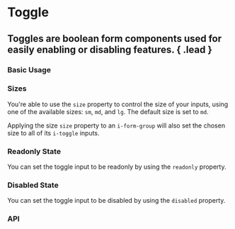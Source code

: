 # Toggle
## Toggles are boolean form components used for easily enabling or disabling features. { .lead }

### Basic Usage

<i-code-preview title="Basic Toggle" link="https://github.com/inkline/inkline/tree/master/src/components/Toggle">
<i-toggle v-model="toggled"></i-toggle>
<template slot="html">

~~~html
<i-toggle v-model="toggled"></i-toggle>
~~~

</template>
<template slot="js">

~~~js
export default {
  data () {
    return {
      toggled: false
    };
  }
}
~~~

</template>
<template slot="output">

Checked: <code>{{toggled}}</code>

</template>
</i-code-preview>

### Sizes
You're able to use the `size` property to control the size of your inputs, using one of the available sizes: `sm`, `md`, and `lg`. The default size is set to `md`. 

<i-code-preview title="Toggle Sizes" link="https://github.com/inkline/inkline/tree/master/src/components/Toggle">
<i-toggle size="sm" v-model="toggledSizeSm"></i-toggle>
<i-toggle size="md" v-model="toggledSizeMd"></i-toggle>
<i-toggle size="lg" v-model="toggledSizeLg"></i-toggle>
<template slot="html">

~~~html
<i-toggle size="sm" v-model="toggled"></i-toggle>
~~~
~~~html
<i-toggle size="md" v-model="toggled"></i-toggle>
~~~
~~~html
<i-toggle size="lg" v-model="toggled"></i-toggle>
~~~

</template>
<template slot="js">

~~~js
export default {
  data () {
    return {
      toggled: false
    };
  }
}
~~~

</template>
</i-code-preview>

Applying the size `size` property to an `i-form-group` will also set the chosen size to all of its `i-toggle` inputs.


### Readonly State
You can set the toggle input to be readonly by using the `readonly` property.

<i-code-preview title="Readonly Toggle" link="https://github.com/inkline/inkline/tree/master/src/components/Toggle">
<i-toggle v-model="toggledReadonlyFalse" readonly></i-toggle>
<i-toggle v-model="toggledReadonlyTrue" readonly></i-toggle>
<template slot="html">

~~~html
<i-toggle v-model="toggledFalse" readonly></i-toggle>
~~~
~~~html
<i-toggle v-model="toggledTrue" readonly></i-toggle>
~~~

</template>
<template slot="js">

~~~js
export default {
  data () {
    return {
      toggledFalse: false,
      toggledTrue: true
    };
  }
}
~~~

</template>
</i-code-preview>

### Disabled State
You can set the toggle input to be disabled by using the `disabled` property.

<i-code-preview title="Disabled Toggle" link="https://github.com/inkline/inkline/tree/master/src/components/Toggle">
<i-toggle v-model="toggledDisabledFalse" disabled></i-toggle>
<i-toggle v-model="toggledDisabledTrue" disabled></i-toggle>
<template slot="html">

~~~html
<i-toggle v-model="toggledFalse" readonly></i-toggle>
~~~
~~~html
<i-toggle v-model="toggledTrue" readonly></i-toggle>
~~~

</template>
<template slot="js">

~~~js
export default {
  data () {
    return {
      toggledFalse: false,
      toggledTrue: true
    };
  }
}
~~~

</template>
</i-code-preview>

### API

<i-api-preview title="Toggle API" markup="i-toggle" expanded>
    <template slot="props">
        <i-table bordered responsive>
            <thead>
                <tr>
                    <th>Property</th>
                    <th>Description</th>
                    <th>Type</th>
                    <th>Accepted</th>
                    <th>Default</th>
                </tr>
            </thead>
            <tbody>
                <tr>
                    <td>disabled</td>
                    <td>Sets the state of the toggle input form component as disabled.</td>
                    <td><code>Boolean</code></td>
                    <td><code>true</code>, <code>false</code></td>
                    <td><code>false</code></td>
                </tr>
                <tr>
                    <td>readonly</td>
                    <td>Sets the state of the toggle input form component as readonly.</td>
                    <td><code>Boolean</code></td>
                    <td><code>true</code>, <code>false</code></td>
                    <td><code>false</code></td>
                </tr>
                <tr>
                    <td>schema</td>
                    <td>Provides a schema binding to the toggle input form component. See the <nuxt-link to="/docs/forms/form-validation">Form Validation</nuxt-link> documentation.</td>
                    <td><code>Object</code></td>
                    <td></td>
                    <td></td>
                </tr>
                <tr>
                    <td>size</td>
                    <td>Sets the size of the toggle input form component.</td>
                    <td><code>String</code></td>
                    <td><code>sm</code>, <code>md</code>, <code>lg</code></td>
                    <td><code>md</code></td>
                </tr>
                <tr>
                    <td>value</td>
                    <td>Sets the value of the toggle input form component. Can be also provided using a <code>v-model</code> directive when the toggle input isn't grouped.</td>
                    <td><code>Boolean</code></td>
                    <td></td>
                    <td></td>
                </tr>
            </tbody>
        </i-table>
    </template>
    <template slot="events">
        <i-table bordered responsive class="_margin-bottom-0">
            <thead>
                <tr>
                    <th>Name</th>
                    <th>Description</th>
                    <th>Prototype</th>
                </tr>
            </thead>
            <tbody>
                <tr>
                    <td>click</td>
                    <td>Emitted when toggle input form component is clicked.</td>
                    <td><code>(event: Event) => {}</code></td>
                </tr>
                <tr>
                    <td>focus</td>
                    <td>Emitted when toggle input form component is focused.</td>
                    <td><code>(event: Event) => {}</code></td>
                </tr>
                <tr>
                    <td>blur</td>
                    <td>Emitted when toggle input form component is blurred.</td>
                    <td><code>(event: Event) => {}</code></td>
                </tr>
                <tr>
                    <td>input</td>
                    <td>Emitted when toggle input form component value changes.</td>
                    <td><code>(value: Boolean | String) => {}</code></td>
                </tr>
            </tbody>
        </i-table>
    </template>
</i-api-preview>

<i-api-preview title="Toggle Group API" markup="i-form-group" expanded>
    <template slot="props">
        <i-table bordered responsive>
            <thead>
                <tr>
                    <th>Property</th>
                    <th>Description</th>
                    <th>Type</th>
                    <th>Accepted</th>
                    <th>Default</th>
                </tr>
            </thead>
            <tbody>
                <tr>
                    <td>disabled</td>
                    <td>Sets the state of the toggle input form group component as disabled.</td>
                    <td><code>Boolean</code></td>
                    <td><code>true</code>, <code>false</code></td>
                    <td><code>false</code></td>
                </tr>
                <tr>
                    <td>readonly</td>
                    <td>Sets the state of the toggle input form group component as readonly.</td>
                    <td><code>Boolean</code></td>
                    <td><code>true</code>, <code>false</code></td>
                    <td><code>false</code></td>
                </tr>
                <tr>
                    <td>size</td>
                    <td>Sets the size of the toggle input form group component.</td>
                    <td><code>String</code></td>
                    <td><code>sm</code>, <code>md</code>, <code>lg</code></td>
                    <td><code>md</code></td>
                </tr>
                <tr>
                    <td>value</td>
                    <td>Sets the value of the toggle input form group component. To be provided using the <code>v-model</code> directive.</td>
                    <td><code>Array&lt;String&gt;</code></td>
                    <td></td>
                    <td><code>[]</code></td>
                </tr>
            </tbody>
        </i-table>
    </template>
    <template slot="slots">
        <i-table bordered responsive class="_margin-bottom-0">
            <thead>
                <tr>
                    <th>Name</th>
                    <th>Description</th>
                </tr>
            </thead>
            <tbody>
                <tr>
                    <td>default</td>
                    <td>Slot for toggle input form group component default content.</td>
                </tr>
            </tbody>
        </i-table>
    </template>
    <template slot="events">
        <i-table bordered responsive class="_margin-bottom-0">
            <thead>
                <tr>
                    <th>Name</th>
                    <th>Description</th>
                    <th>Prototype</th>
                </tr>
            </thead>
            <tbody>
                <tr>
                    <td>focus</td>
                    <td>Emitted when a child toggle input form component is focused.</td>
                    <td><code>(event: Event) => {}</code></td>
                </tr>
                <tr>
                    <td>blur</td>
                    <td>Emitted when a child toggle input form component is blurred.</td>
                    <td><code>(event: Event) => {}</code></td>
                </tr>
                <tr>
                    <td>input</td>
                    <td>Emitted when toggle input form group component value changes.</td>
                    <td><code>(value: Boolean | String) => {}</code></td>
                </tr>
            </tbody>
        </i-table>
    </template>
</i-api-preview>

